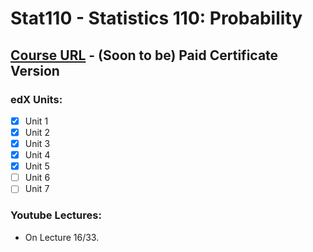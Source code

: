 # Stat110 - Statistics 110: Probability

## [Course URL](https://learning.edx.org/course/course-v1:HarvardX+STAT110x+2T2021/home) - (Soon to be) Paid Certificate Version

### edX Units:
- [x] Unit 1
- [x] Unit 2
- [x] Unit 3
- [x] Unit 4
- [x] Unit 5
- [ ] Unit 6
- [ ] Unit 7 

### Youtube Lectures:
* On Lecture 16/33.
